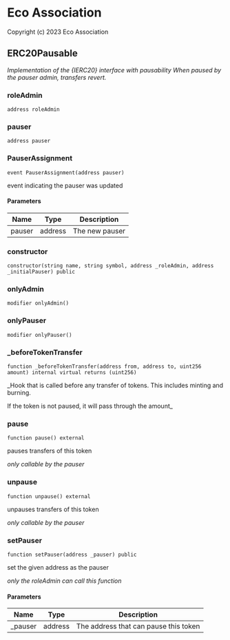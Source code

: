 # Eco Association

Copyright (c) 2023 Eco Association

## ERC20Pausable

_Implementation of the {IERC20} interface with pausability
When paused by the pauser admin, transfers revert._

### roleAdmin

```solidity
address roleAdmin
```

### pauser

```solidity
address pauser
```

### PauserAssignment

```solidity
event PauserAssignment(address pauser)
```

event indicating the pauser was updated

#### Parameters

| Name | Type | Description |
| ---- | ---- | ----------- |
| pauser | address | The new pauser |

### constructor

```solidity
constructor(string name, string symbol, address _roleAdmin, address _initialPauser) public
```

### onlyAdmin

```solidity
modifier onlyAdmin()
```

### onlyPauser

```solidity
modifier onlyPauser()
```

### _beforeTokenTransfer

```solidity
function _beforeTokenTransfer(address from, address to, uint256 amount) internal virtual returns (uint256)
```

_Hook that is called before any transfer of tokens. This includes
minting and burning.

If the token is not paused, it will pass through the amount_

### pause

```solidity
function pause() external
```

pauses transfers of this token

_only callable by the pauser_

### unpause

```solidity
function unpause() external
```

unpauses transfers of this token

_only callable by the pauser_

### setPauser

```solidity
function setPauser(address _pauser) public
```

set the given address as the pauser

_only the roleAdmin can call this function_

#### Parameters

| Name | Type | Description |
| ---- | ---- | ----------- |
| _pauser | address | The address that can pause this token |

